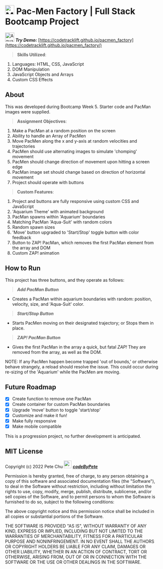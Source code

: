 # <img src='https://codetracklift.github.io/codeTrackLift/logos/mitxPro_logoStacked.jpg' alt='MIT xPro logo' width='30'> Pac-Men Factory | Full Stack Bootcamp Project

<img src='./images/aquaPacMan.ico' alt='Aqua-PacMan image' width='30'> ***Try Demo:*** [https://codetracklift.github.io/pacmen_factory](https://codetracklift.github.io/pacmen_factory/)

>**Skills Utilized**:
<ol>
    <li>Languages: HTML, CSS, JavaScript</li>
    <li>DOM Manipulation</li>
    <li>JavaScript Objects and Arrays</li>
    <li>Custom CSS Effects</li>
</ol>

## About
This was developed during Bootcamp Week 5. Starter code and PacMan images were supplied. 

>**Assignment Objectives**:
<ol>
    <li>Make a PacMan at a random position on the screen</li>
    <li>Ability to handle an Array of PacMen</li>
    <li>Move PacMen along the x and y-axis at random velocities and trajectories</li>
    <li>PacMen should use alternating images to simulate 'chomping' movement</li>
    <li>PacMen should change direction of movement upon hitting a screen edge</li>
    <li>PacMan image set should change based on direction of horizontal movement</li>
    <li>Project should operate with buttons</li>
</ol>

>**Custom Features**:
<ol>
    <li>Project and buttons are fully responsive using custom CSS and JavaScript</li>
    <li>'Aquarium Theme' with animated background</li>
    <li>PacMan spawns within 'Aquarium' boundaries</li>
    <li>Matching PacMan 'Aqua-Suit' with random colors</li>
    <li>Random spawn sizes</li>
    <li>'Move' button upgraded to 'Start/Stop' toggle button with color feedback</li>
    <li>Button to ZAP! PacMan, which removes the first PacMan element from the array and DOM</li>
    <li>Custom ZAP! animation</li>
</ol>

## How to Run
This project has three buttons, and they operate as follows: 

>***Add PacMan Button***

- Creates a PacMan within aquarium boundaries with random: position, velocity, size, and 'Aqua-Suit' color.

>***Start/Stop Button***

- Starts PacMen moving on their designated trajectory; or Stops them in place.

>***ZAP! PacMan Button***

- Gives the first PacMan in the array a quick, but fatal *ZAP!* They are removed from the array, as well as the DOM.

NOTE: If any PacMen happen become trapped 'out of bounds,' or otherwise behave strangely, a reload should resolve the issue.  This could occur during re-sizing of the 'Aquarium' while the PacMen are moving.

## Future Roadmap
- [x] Create function to remove one PacMan
- [x] Create container for custom PacMan boundaries
- [x] Upgrade 'move' button to toggle 'start/stop'
- [x] Customize and make it fun!
- [x] Make fully responsive
- [x] Make mobile compatible

This is a progression project, no further development is anticipated.

## MIT License

Copyright (c) 2022 Pete Chu <img src='https://codetracklift.github.io/codeTrackLift/logos/pharma2code_icon.gif' alt='codeByPete logo' width='25'> ***[codeByPete](https://www.codebypete.com/)***

Permission is hereby granted, free of charge, to any person obtaining a copy
of this software and associated documentation files (the "Software"), to deal
in the Software without restriction, including without limitation the rights
to use, copy, modify, merge, publish, distribute, sublicense, and/or sell
copies of the Software, and to permit persons to whom the Software is
furnished to do so, subject to the following conditions:

The above copyright notice and this permission notice shall be included in all
copies or substantial portions of the Software.

THE SOFTWARE IS PROVIDED "AS IS", WITHOUT WARRANTY OF ANY KIND, EXPRESS OR
IMPLIED, INCLUDING BUT NOT LIMITED TO THE WARRANTIES OF MERCHANTABILITY,
FITNESS FOR A PARTICULAR PURPOSE AND NONINFRINGEMENT. IN NO EVENT SHALL THE
AUTHORS OR COPYRIGHT HOLDERS BE LIABLE FOR ANY CLAIM, DAMAGES OR OTHER
LIABILITY, WHETHER IN AN ACTION OF CONTRACT, TORT OR OTHERWISE, ARISING FROM,
OUT OF OR IN CONNECTION WITH THE SOFTWARE OR THE USE OR OTHER DEALINGS IN THE
SOFTWARE.